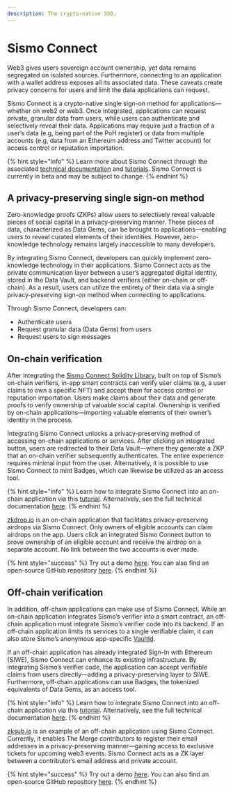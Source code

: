 ```yaml
---
description: The crypto-native SSO.
---
```


# Sismo Connect

Web3 gives users sovereign account ownership, yet data remains segregated on isolated sources. Furthermore, connecting to an application with a wallet address exposes all its associated data. These caveats create privacy concerns for users and limit the data applications can request.

Sismo Connect is a crypto-native single sign-on method for applications—whether on web2 or web3. Once integrated, applications can request private, granular data from users, while users can authenticate and selectively reveal their data. Applications may require just a fraction of a user’s data (e.g, being part of the PoH register) or data from multiple accounts (e.g, data from an Ethereum address and Twitter account) for access control or reputation importation.

{% hint style="info" %}
Learn more about Sismo Connect through the associated [technical documentation](../technical-documentation/sismo-connect/) and [tutorials](../tutorials/sismo-connect/). Sismo Connect is currently in beta and may be subject to change.
{% endhint %}

## A privacy-preserving single sign-on method

Zero-knowledge proofs (ZKPs) allow users to selectively reveal valuable pieces of social capital in a privacy-preserving manner. These pieces of data, characterized as Data Gems, can be brought to applications—enabling users to reveal curated elements of their identities. However, zero-knowledge technology remains largely inaccessible to many developers.

By integrating Sismo Connect, developers can quickly implement zero-knowledge technology in their applications. Sismo Connect acts as the private communication layer between a user’s aggregated digital identity, stored in the Data Vault, and backend verifiers (either on-chain or off-chain). As a result, users can utilize the entirety of their data via a single privacy-preserving sign-on method when connecting to applications.

Through Sismo Connect, developers can:

* Authenticate users
* Request granular data (Data Gems) from users
* Request users to sign messages

## On-chain verification

After integrating the [Sismo Connect Solidity Library](../technical-documentation/sismo-connect/solidity-library.md), built on top of Sismo’s on-chain verifiers, in-app smart contracts can verify user claims (e.g, a user claims to own a specific NFT) and accept them for access control or reputation importation. Users make claims about their data and generate proofs to verify ownership of valuable social capital. Ownership is verified by on-chain applications—importing valuable elements of their owner’s identity in the process.

Integrating Sismo Connect unlocks a privacy-preserving method of accessing on-chain applications or services. After clicking an integrated button, users are redirected to their Data Vault—where they generate a ZKP that an on-chain verifier subsequently authenticates. The entire experience requires minimal input from the user. Alternatively, it is possible to use Sismo Connect to mint Badges, which can likewise be utilized as an access tool.

{% hint style="info" %}
Learn how to integrate Sismo Connect into an on-chain application via this [tutorial](../tutorials/sismo-connect/gate-your-contracts-with-sismo-connect-advanced.md). Alternatively, see the full technical documentation [here](../technical-documentation/sismo-connect/).
{% endhint %}

[zkdrop.io](http://zkdrop.io/) is an on-chain application that facilitates privacy-preserving airdrops via Sismo Connect. Only owners of eligible accounts can claim airdrops on the app. Users click an integrated Sismo Connect button to prove ownership of an eligible account and receive the airdrop on a separate account. No link between the two accounts is ever made.

{% hint style="success" %}
Try out a demo [here](https://demo.zkdrop.io/mergooor-pass). You can also find an open-source GitHub repository [here](https://github.com/sismo-core/zkdrop).
{% endhint %}

## Off-chain verification

In addition, off-chain applications can make use of Sismo Connect. While an on-chain application integrates Sismo’s verifier into a smart contract, an off-chain application must integrate Sismo’s verifier code into its backend. If an off-chain application limits its services to a single verifiable claim, it can also store Sismo’s anonymous app-specific [VaultId](../technical-concepts/vault-and-proof-identifiers.md).

If an off-chain application has already integrated Sign-In with Ethereum (SIWE), Sismo Connect can enhance its existing infrastructure. By integrating Sismo’s verifier code, the application can accept verifiable claims from users directly—adding a privacy-preserving layer to SIWE. Furthermore, off-chain applications can use Badges, the tokenized equivalents of Data Gems, as an access tool.

{% hint style="info" %}
Learn how to integrate Sismo Connect into an off-chain application via this [tutorial](../tutorials/sismo-connect/request-data-privately-with-sismo-connect.md). Alternatively, see the full technical documentation [here](../technical-documentation/sismo-connect/).
{% endhint %}

[zksub.io](http://www.zksub.io) is an example of an off-chain application using Sismo Connect. Currently, it enables The Merge contributors to register their email addresses in a privacy-preserving manner—gaining access to exclusive tickets for upcoming web3 events. Sismo Connect acts as a ZK layer between a contributor’s email address and private account.

{% hint style="success" %}
Try out a demo [here](https://demo.zksub.io/). You can also find an open-source GitHub repository [here](https://github.com/sismo-core/zksub).
{% endhint %}
